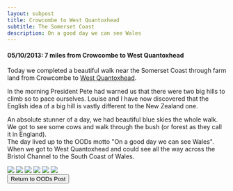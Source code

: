 ```yaml
---
layout: subpost
title: Crowcombe to West Quantoxhead
subtitle: The Somerset Coast
description: On a good day we can see Wales
---
```


<h4>05/10/2013: 7 miles from Crowcombe to West Quantoxhead</h4>

Today we completed a beautiful walk near the Somerset Coast through farm land from Crowcombe to <a target="_blank" href="https://www.quantockonline.co.uk/quantocks/villages/westquantoxhead/westquantox1.html">West Quantoxhead</a>. 

In the morning President Pete had warned us that there were two big hills to climb so to pace ourselves. Louise and I have now discovered that the English idea of a big hill is vastly different to the New Zealand one. 

An absolute stunner of a day, we had beautiful blue skies the whole walk. We got to see some cows and walk through the bush (or forest as they call it in England). <br> 
The day lived up to the OODs motto "On a good day we can see Wales". When we got to West Quantoxhead and could see all the way across the Bristol Channel to the South Coast of Wales. 

<img src="https://lh3.googleusercontent.com/mA9wwxXAZ2GQlcn8tK28X2zVYBNrpawXmF-ETdSY5xH1ILeDehCtTxYR-mqINkCTbzWQqGAlUrrtmKFTtGucQzdWNEUAzMijb37Dr9XMrQuaiegH1fyGFlXDEhBm31md9GHdtG61I6w=w2400" class="image1">
<img src="GLc1MyTLXCzEx2sNT4tcpa5yZ4eOQrnNkIE7DeB2k9jMugDIDhxnxcHC0R4PZ_HZH1OfUjWeV7ZcBU0zdwgYcovFSmEZOuARaY" class="image1">
<img src="https://lh3.googleusercontent.com/shS6vgkcwfjvC_E7tJYKbIXg_xqX3kYitPzY_Dvv7fnwdooLbhqvWeXmUh5ri4SOMF7IIiGAO2UhXPPd-wvuwP6jrZoukWJFsBhT6kI4wVp4sqGdfzx-yKTSzwau0QfYdSDZ8hripZI=w2400" class="image1">
<img src="https://lh3.googleusercontent.com/MuJqyrwt5t4yNu9wVRx1r5-Grr0z4xg92Hkv6TQkUvVy2WGYu0FVQHsWmVvOzt1QwUmdnUhQQiQT5n8f94vpsuQFahboOBtxlSDb1OlWijKEz-er1HHqGUQWtCQG3S5B0B598faebMU=w2400" class="image1">
<img src="https://lh3.googleusercontent.com/Ic3N_G4xgdBApTIyI4PllAGJJWOeGMqTL-SxGMZkptElKKY3gMOZ2tbAfwyGeIBOcuBu51Rv4d6_EZrGFdI4DaZjGuxg5jL8-4hTOA7LlqTkvHgsFBkqGtRC-33Ygtdw1T_i60zO4-4=w2400" class="image1">
<img src="https://lh3.googleusercontent.com/9Uob6sNW5HWgdbPObqWPH7Yg8pbhw6WTeIxU-Y7eOjmF4J_zmT_m4IHT1_T2NyKKoNjx1-meaoGrMUE8iJ-adFTLsTFD2rdcVIDHLQT4rZ0r8dYdEtTqoYtsWLvaycQQCdC33EKOhf4=w2400" class="image1">

<div class="wrapper">
  <input type="button" class="button" value="Return to OODs Post" onclick="self.close()">
</div>
